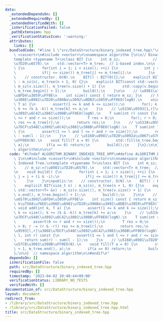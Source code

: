 ```yaml
---
data:
  _extendedDependsOn: []
  _extendedRequiredBy: []
  _extendedVerifiedWith: []
  _isVerificationFailed: false
  _pathExtension: hpp
  _verificationStatusIcon: ':warning:'
  attributes:
    links: []
  bundledCode: "#line 1 \"src/DataStructure/binary_indexed_tree.hpp\"\n\n\n\n#include\
    \ <cassert>\n#include <vector>\n\nnamespace algorithm {\n\n// Binary Indexed Tree.\n\
    template <typename T>\nclass BIT {\n    int m_sz;               // m_sz:=(\u8981\
    \u7D20\u6570).\n    std::vector<T> m_tree;  // 1-based index.\n\n    void build()\
    \ {\n        for(int i = 1; i < size(); ++i) {\n            int j = i + (i & -i);\n\
    \            if(j <= size()) m_tree[j] += m_tree[i];\n        }\n    }\n\npublic:\n\
    \    // constructor. O(N).\n    BIT() : BIT(0){};\n    explicit BIT(size_t n)\
    \ : m_sz(n), m_tree(n + 1, 0) {}\n    explicit BIT(const std::vector<T> &v) :\
    \ m_sz(v.size()), m_tree(v.size() + 1) {\n        std::copy(v.begin(), v.end(),\
    \ m_tree.begin() + 1);\n        build();\n    }\n\n    // \u8981\u7D20\u6570\u3092\
    \u8FD4\u3059\uFF0E\n    int size() const { return m_sz; }\n    // k\u756A\u76EE\
    \u306E\u8981\u7D20\u306Ba\u3092\u8DB3\u3059\uFF0EO(logN).\n    void add(int k,\
    \ T a) {\n        assert(1 <= k and k <= size());\n        for(; k <= size();\
    \ k += (k & -k)) m_tree[k] += a;\n    }\n    // \u533A\u9593[1,r]\u306E\u7DCF\u548C\
    \u3092\u6C42\u3081\u308B\uFF0EO(logN).\n    T sum(int r) const {\n        assert(0\
    \ <= r and r <= size());\n        T res = 0;\n        for(; r > 0; r -= (r & -r))\
    \ res += m_tree[r];\n        return res;\n    }\n    // \u533A\u9593[l,r]\u306E\
    \u7DCF\u548C\u3092\u6C42\u3081\u308B\uFF0EO(logN).\n    T sum(int l, int r) const\
    \ {\n        assert(1 <= l and l <= r and r <= size());\n        return sum(r)\
    \ - sum(l - 1);\n    }\n    // \u5168\u8981\u7D20\u3092a\u3067\u57CB\u3081\u308B\
    \uFF0EO(N).\n    void fill(T a = 0) {\n        std::fill(m_tree.begin() + 1, m_tree.end(),\
    \ a);\n        if(a == 0) return;\n        build();\n    }\n};\n\n}  // namespace\
    \ algorithm\n\n\n"
  code: "#ifndef ALGORITHM_BINARY_INDEXED_TREE_HPP\n#define ALGORITHM_BINARY_INDEXED_TREE_HPP\
    \ 1\n\n#include <cassert>\n#include <vector>\n\nnamespace algorithm {\n\n// Binary\
    \ Indexed Tree.\ntemplate <typename T>\nclass BIT {\n    int m_sz;           \
    \    // m_sz:=(\u8981\u7D20\u6570).\n    std::vector<T> m_tree;  // 1-based index.\n\
    \n    void build() {\n        for(int i = 1; i < size(); ++i) {\n            int\
    \ j = i + (i & -i);\n            if(j <= size()) m_tree[j] += m_tree[i];\n   \
    \     }\n    }\n\npublic:\n    // constructor. O(N).\n    BIT() : BIT(0){};\n\
    \    explicit BIT(size_t n) : m_sz(n), m_tree(n + 1, 0) {}\n    explicit BIT(const\
    \ std::vector<T> &v) : m_sz(v.size()), m_tree(v.size() + 1) {\n        std::copy(v.begin(),\
    \ v.end(), m_tree.begin() + 1);\n        build();\n    }\n\n    // \u8981\u7D20\
    \u6570\u3092\u8FD4\u3059\uFF0E\n    int size() const { return m_sz; }\n    //\
    \ k\u756A\u76EE\u306E\u8981\u7D20\u306Ba\u3092\u8DB3\u3059\uFF0EO(logN).\n   \
    \ void add(int k, T a) {\n        assert(1 <= k and k <= size());\n        for(;\
    \ k <= size(); k += (k & -k)) m_tree[k] += a;\n    }\n    // \u533A\u9593[1,r]\u306E\
    \u7DCF\u548C\u3092\u6C42\u3081\u308B\uFF0EO(logN).\n    T sum(int r) const {\n\
    \        assert(0 <= r and r <= size());\n        T res = 0;\n        for(; r\
    \ > 0; r -= (r & -r)) res += m_tree[r];\n        return res;\n    }\n    // \u533A\
    \u9593[l,r]\u306E\u7DCF\u548C\u3092\u6C42\u3081\u308B\uFF0EO(logN).\n    T sum(int\
    \ l, int r) const {\n        assert(1 <= l and l <= r and r <= size());\n    \
    \    return sum(r) - sum(l - 1);\n    }\n    // \u5168\u8981\u7D20\u3092a\u3067\
    \u57CB\u3081\u308B\uFF0EO(N).\n    void fill(T a = 0) {\n        std::fill(m_tree.begin()\
    \ + 1, m_tree.end(), a);\n        if(a == 0) return;\n        build();\n    }\n\
    };\n\n}  // namespace algorithm\n\n#endif\n"
  dependsOn: []
  isVerificationFile: false
  path: src/DataStructure/binary_indexed_tree.hpp
  requiredBy: []
  timestamp: '2023-04-02 20:40:44+09:00'
  verificationStatus: LIBRARY_NO_TESTS
  verifiedWith: []
documentation_of: src/DataStructure/binary_indexed_tree.hpp
layout: document
redirect_from:
- /library/src/DataStructure/binary_indexed_tree.hpp
- /library/src/DataStructure/binary_indexed_tree.hpp.html
title: src/DataStructure/binary_indexed_tree.hpp
---
```

